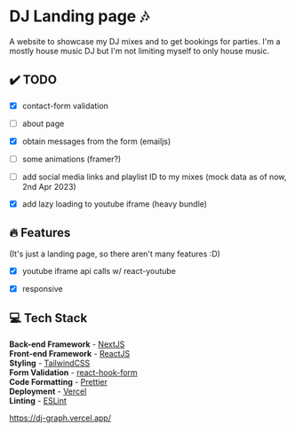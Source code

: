 # DJ Landing page 🎶

A website to showcase my DJ mixes and to get bookings for parties. I'm a mostly house music DJ but I'm not limiting myself to only house music.

## ✔️ TODO

- [x] contact-form validation
- [ ] about page
- [x] obtain messages from the form (emailjs)
- [ ] some animations (framer?)
- [ ] add social media links and playlist ID to my mixes (mock data as of now, 2nd Apr 2023)
- [x] add lazy loading to youtube iframe (heavy bundle)



## 🔥 Features
 (It's just a landing page, so there aren't many features :D)


- [x] youtube iframe api calls w/ react-youtube
- [x] responsive


## 💻 Tech Stack

**Back-end Framework** - [NextJS](https://nextjs.org/)  
**Front-end Framework** - [ReactJS](https://reactjs.org/)  
**Styling** - [TailwindCSS](https://tailwindcss.com/)  
**Form Validation** - [react-hook-form](https://react-hook-form.com/)  
**Code Formatting** - [Prettier](https://prettier.io/)  
**Deployment** - [Vercel](https://vercel.com/)  
**Linting** - [ESLint](https://eslint.org)  
 
https://dj-graph.vercel.app/
